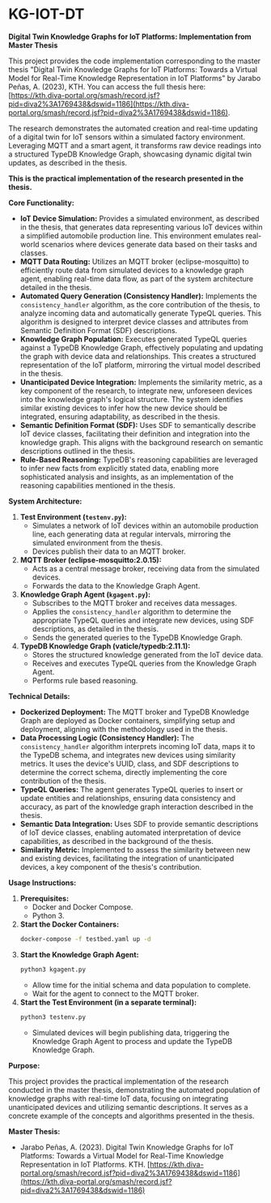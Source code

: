 # KG-IOT-DT

**Digital Twin Knowledge Graphs for IoT Platforms: Implementation from Master Thesis**

This project provides the code implementation corresponding to the master thesis "Digital Twin Knowledge Graphs for IoT Platforms: Towards a Virtual Model for Real-Time Knowledge Representation in IoT Platforms" by Jarabo Peñas, A. (2023), KTH. You can access the full thesis here: [https://kth.diva-portal.org/smash/record.jsf?pid=diva2%3A1769438&dswid=1186](https://kth.diva-portal.org/smash/record.jsf?pid=diva2%3A1769438&dswid=1186). 

The research demonstrates the automated creation and real-time updating of a digital twin for IoT sensors within a simulated factory environment. Leveraging MQTT and a smart agent, it transforms raw device readings into a structured TypeDB Knowledge Graph, showcasing dynamic digital twin updates, as described in the thesis.

**This is the practical implementation of the research presented in the thesis.**

**Core Functionality:**

* **IoT Device Simulation:** Provides a simulated environment, as described in the thesis, that generates data representing various IoT devices within a simplified automobile production line. This environment emulates real-world scenarios where devices generate data based on their tasks and classes.
* **MQTT Data Routing:** Utilizes an MQTT broker (eclipse-mosquitto) to efficiently route data from simulated devices to a knowledge graph agent, enabling real-time data flow, as part of the system architecture detailed in the thesis.
* **Automated Query Generation (Consistency Handler):** Implements the `consistency_handler` algorithm, as the core contribution of the thesis, to analyze incoming data and automatically generate TypeQL queries. This algorithm is designed to interpret device classes and attributes from Semantic Definition Format (SDF) descriptions.
* **Knowledge Graph Population:** Executes generated TypeQL queries against a TypeDB Knowledge Graph, effectively populating and updating the graph with device data and relationships. This creates a structured representation of the IoT platform, mirroring the virtual model described in the thesis.
* **Unanticipated Device Integration:** Implements the similarity metric, as a key component of the research, to integrate new, unforeseen devices into the knowledge graph's logical structure. The system identifies similar existing devices to infer how the new device should be integrated, ensuring adaptability, as described in the thesis.
* **Semantic Definition Format (SDF):** Uses SDF to semantically describe IoT device classes, facilitating their definition and integration into the knowledge graph. This aligns with the background research on semantic descriptions outlined in the thesis.
* **Rule-Based Reasoning:** TypeDB's reasoning capabilities are leveraged to infer new facts from explicitly stated data, enabling more sophisticated analysis and insights, as an implementation of the reasoning capabilities mentioned in the thesis.

**System Architecture:**

1.  **Test Environment (`testenv.py`):**
    * Simulates a network of IoT devices within an automobile production line, each generating data at regular intervals, mirroring the simulated environment from the thesis.
    * Devices publish their data to an MQTT broker.
2.  **MQTT Broker (eclipse-mosquitto:2.0.15):**
    * Acts as a central message broker, receiving data from the simulated devices.
    * Forwards the data to the Knowledge Graph Agent.
3.  **Knowledge Graph Agent (`kgagent.py`):**
    * Subscribes to the MQTT broker and receives data messages.
    * Applies the `consistency_handler` algorithm to determine the appropriate TypeQL queries and integrate new devices, using SDF descriptions, as detailed in the thesis.
    * Sends the generated queries to the TypeDB Knowledge Graph.
4.  **TypeDB Knowledge Graph (vaticle/typedb:2.11.1):**
    * Stores the structured knowledge generated from the IoT device data.
    * Receives and executes TypeQL queries from the Knowledge Graph Agent.
    * Performs rule based reasoning.

**Technical Details:**

* **Dockerized Deployment:** The MQTT broker and TypeDB Knowledge Graph are deployed as Docker containers, simplifying setup and deployment, aligning with the methodology used in the thesis.
* **Data Processing Logic (Consistency Handler):** The `consistency_handler` algorithm interprets incoming IoT data, maps it to the TypeDB schema, and integrates new devices using similarity metrics. It uses the device's UUID, class, and SDF descriptions to determine the correct schema, directly implementing the core contribution of the thesis.
* **TypeQL Queries:** The agent generates TypeQL queries to insert or update entities and relationships, ensuring data consistency and accuracy, as part of the knowledge graph interaction described in the thesis.
* **Semantic Data Integration:** Uses SDF to provide semantic descriptions of IoT device classes, enabling automated interpretation of device capabilities, as described in the background of the thesis.
* **Similarity Metric:** Implemented to assess the similarity between new and existing devices, facilitating the integration of unanticipated devices, a key component of the thesis's contribution.

**Usage Instructions:**

1.  **Prerequisites:**
    * Docker and Docker Compose.
    * Python 3.
2.  **Start the Docker Containers:**
    ```bash
    docker-compose -f testbed.yaml up -d
    ```
3.  **Start the Knowledge Graph Agent:**
    ```bash
    python3 kgagent.py
    ```
    * Allow time for the initial schema and data population to complete.
    * Wait for the agent to connect to the MQTT broker.
4.  **Start the Test Environment (in a separate terminal):**
    ```bash
    python3 testenv.py
    ```
    * Simulated devices will begin publishing data, triggering the Knowledge Graph Agent to process and update the TypeDB Knowledge Graph.

**Purpose:**

This project provides the practical implementation of the research conducted in the master thesis, demonstrating the automated population of knowledge graphs with real-time IoT data, focusing on integrating unanticipated devices and utilizing semantic descriptions. It serves as a concrete example of the concepts and algorithms presented in the thesis.

**Master Thesis:**

* Jarabo Peñas, A. (2023). Digital Twin Knowledge Graphs for IoT Platforms: Towards a Virtual Model for Real-Time Knowledge Representation in IoT Platforms. KTH. [https://kth.diva-portal.org/smash/record.jsf?pid=diva2%3A1769438&dswid=1186](https://kth.diva-portal.org/smash/record.jsf?pid=diva2%3A1769438&dswid=1186)
